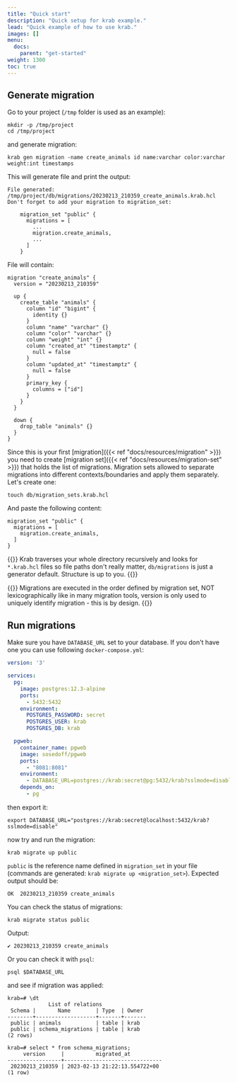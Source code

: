 ```yaml
---
title: "Quick start"
description: "Quick setup for krab example."
lead: "Quick example of how to use krab."
images: []
menu:
  docs:
    parent: "get-started"
weight: 1300
toc: true
---
```


## Generate migration

Go to your project (`/tmp` folder is used as an example):

```shell
mkdir -p /tmp/project
cd /tmp/project
```

and generate migration:

```
krab gen migration -name create_animals id name:varchar color:varchar weight:int timestamps
```

This will generate file and print the output:

```none
File generated:
/tmp/project/db/migrations/20230213_210359_create_animals.krab.hcl
Don't forget to add your migration to migration_set:

    migration_set "public" {
      migrations = [
        ...
        migration.create_animals,
        ...
      ]
    }
```

File will contain:

```hcl
migration "create_animals" {
  version = "20230213_210359"

  up {
    create_table "animals" {
      column "id" "bigint" {
        identity {}
      }
      column "name" "varchar" {}
      column "color" "varchar" {}
      column "weight" "int" {}
      column "created_at" "timestamptz" {
        null = false
      }
      column "updated_at" "timestamptz" {
        null = false
      }
      primary_key {
        columns = ["id"]
      }
    }
  }

  down {
    drop_table "animals" {}
  }
}
```

Since this is your first [migration]({{< ref "docs/resources/migration" >}}) you need to create [migration set]({{< ref "docs/resources/migration-set" >}}) that holds
the list of migrations. Migration sets allowed to separate migrations into different contexts/boundaries and apply them separately.
Let's create one:

```shell
touch db/migration_sets.krab.hcl
```

And paste the following content:

```hcl
migration_set "public" {
  migrations = [
    migration.create_animals,
  ]
}
```

{{<alert context="info">}}
Krab traverses your whole directory recursively and looks for `*.krab.hcl` files
so file paths don't really matter, `db/migrations` is just a generator default.
Structure is up to you.
{{</alert>}}

{{<alert context="warning">}}
Migrations are executed in the order defined by migration set, NOT lexicographically like in many migration tools,
version is only used to uniquely identify migration - this is by design.
{{</alert>}}

## Run migrations

Make sure you have `DATABASE_URL` set to your database.
If you don't have one you can use following `docker-compose.yml`:
```yaml
version: '3'

services:
  pg:
    image: postgres:12.3-alpine
    ports:
      - 5432:5432
    environment:
      POSTGRES_PASSWORD: secret
      POSTGRES_USER: krab
      POSTGRES_DB: krab

  pgweb:
    container_name: pgweb
    image: sosedoff/pgweb
    ports:
      - "8081:8081"
    environment:
      - DATABASE_URL=postgres://krab:secret@pg:5432/krab?sslmode=disable
    depends_on:
      - pg
```

then export it:

```shell
export DATABASE_URL="postgres://krab:secret@localhost:5432/krab?sslmode=disable"
```

now try and run the migration:

```
krab migrate up public
```

`public` is the reference name defined in `migration_set` in your file (commands are generated: `krab migrate up <migration_set>`).
Expected output should be:

```
OK  20230213_210359 create_animals
```

You can check the status of migrations:
```
krab migrate status public
```

Output:

```
✔ 20230213_210359 create_animals
```

Or you can check it with `psql`:
```
psql $DATABASE_URL
```

and see if migration was applied:
```psql
krab=# \dt
             List of relations
 Schema |       Name        | Type  | Owner
--------+-------------------+-------+-------
 public | animals           | table | krab
 public | schema_migrations | table | krab
(2 rows)

krab=# select * from schema_migrations;
     version     |          migrated_at
-----------------+-------------------------------
 20230213_210359 | 2023-02-13 21:22:13.554722+00
(1 row)
```
